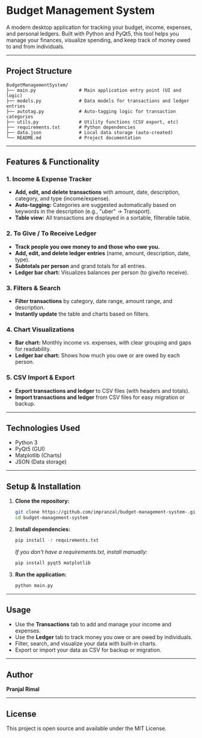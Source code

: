 # Budget Management System

A modern desktop application for tracking your budget, income, expenses, and personal ledgers. Built with Python and PyQt5, this tool helps you manage your finances, visualize spending, and keep track of money owed to and from individuals.

---

## Project Structure

```
BudgetManagementSystem/
├── main.py                # Main application entry point (UI and logic)
├── models.py              # Data models for transactions and ledger entries
├── autotag.py             # Auto-tagging logic for transaction categories
├── utils.py               # Utility functions (CSV export, etc)
├── requirements.txt       # Python dependencies
├── data.json              # Local data storage (auto-created)
└── README.md              # Project documentation
```

---

## Features & Functionality

### 1. Income & Expense Tracker
- **Add, edit, and delete transactions** with amount, date, description, category, and type (income/expense).
- **Auto-tagging:** Categories are suggested automatically based on keywords in the description (e.g., "uber" → Transport).
- **Table view:** All transactions are displayed in a sortable, filterable table.

### 2. To Give / To Receive Ledger
- **Track people you owe money to and those who owe you.**
- **Add, edit, and delete ledger entries** (name, amount, description, date, type).
- **Subtotals per person** and grand totals for all entries.
- **Ledger bar chart:** Visualizes balances per person (to give/to receive).

### 3. Filters & Search
- **Filter transactions** by category, date range, amount range, and description.
- **Instantly update** the table and charts based on filters.

### 4. Chart Visualizations
- **Bar chart:** Monthly income vs. expenses, with clear grouping and gaps for readability.
- **Ledger bar chart:** Shows how much you owe or are owed by each person.

### 5. CSV Import & Export
- **Export transactions and ledger** to CSV files (with headers and totals).
- **Import transactions and ledger** from CSV files for easy migration or backup.

---

## Technologies Used
- Python 3
- PyQt5 (GUI)
- Matplotlib (Charts)
- JSON (Data storage)

---

## Setup & Installation

1. **Clone the repository:**
   ```bash
   git clone https://github.com/impranzal/budget-management-system-.git
   cd budget-management-system
   ```

2. **Install dependencies:**
   ```bash
   pip install -r requirements.txt
   ```
   *If you don't have a requirements.txt, install manually:*
   ```bash
   pip install pyqt5 matplotlib
   ```

3. **Run the application:**
   ```bash
   python main.py
   ```

---

## Usage
- Use the **Transactions** tab to add and manage your income and expenses.
- Use the **Ledger** tab to track money you owe or are owed by individuals.
- Filter, search, and visualize your data with built-in charts.
- Export or import your data as CSV for backup or migration.

---

## Author
**Pranjal Rimal**

---

## License
This project is open source and available under the MIT License. 